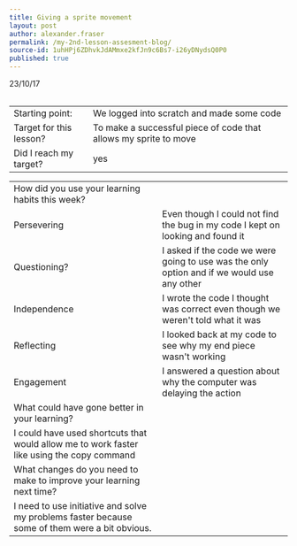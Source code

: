 ```yaml
---
title: Giving a sprite movement
layout: post
author: alexander.fraser
permalink: /my-2nd-lesson-assesment-blog/
source-id: 1uhHPj6ZDhvkJdAMmxe2kfJn9c6Bs7-i26yDNydsQ0P0
published: true
---
```

<table>23/10/17
 </table>


<table>
  <tr>
    <td>Starting point:</td>
    <td>We logged into scratch and made some code</td>
  </tr>
  <tr>
    <td>Target for this lesson?</td>
    <td>To make a successful piece of code that allows my sprite to move</td>
  </tr>
  <tr>
    <td>Did I reach my target? </td>
    <td>yes</td>
  </tr>
</table>


<table>
  <tr>
    <td>How did you use your learning habits this week?</td>
    <td></td>
  </tr>
  <tr>
    <td>Persevering</td>
    <td>Even though I could not find the bug in my code I kept on looking and found it</td>
  </tr>
  <tr>
    <td>Questioning?</td>
    <td>I asked if the code we were going to use was the only option and if we would use any other </td>
  </tr>
  <tr>
    <td>Independence</td>
    <td>I wrote the code I thought was correct even though we weren't told what it was</td>
  </tr>
  <tr>
    <td>Reflecting</td>
    <td>I looked back at my code to see why my end piece wasn't working</td>
  </tr>
  <tr>
    <td>Engagement</td>
    <td>I answered a question about why the computer was delaying the action</td>
  </tr>
  <tr>
    <td>What could have gone better in your learning?</td>
    <td></td>
  </tr>
  <tr>
    <td>I could have used shortcuts that would allow me to work faster like using the copy command</td>
    <td></td>
  </tr>
  <tr>
    <td>What changes do you need to make to improve your learning next time?</td>
    <td></td>
  </tr>
  <tr>
    <td>I need to use initiative and solve my problems faster because some of them were a bit obvious. </td>
    <td></td>
  </tr>
</table>


